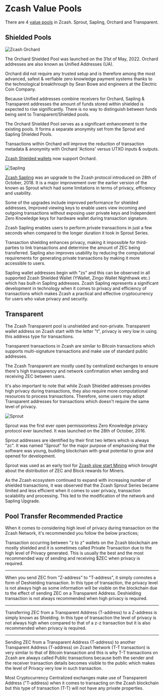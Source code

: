 # Zcash Value Pools 

There are 4 [value pools](https://zcash.readthedocs.io/en/latest/rtd_pages/addresses.html) in Zcash. Sprout, Sapling, Orchard and Transparent. 


## Shielded Pools

![Zcash Orchard](https://i.ibb.co/tZ9zVVx/image-2024-02-03-172700611.png)

The Orchard Shielded Pool was launched on the 31st of May, 2022. Orchard addresses are also known as Unified Addresses (UA). 

Orchard did not require any trusted setup and is therefore among the most advanced, safest & verfiable zero knowledge payment systems thanks to the technological breakthrough by Sean Bowe and engineers at the Electric Coin Company. 

Because Unified addresses combine receivers for Orchard, Sapling & Transparent addresses the amount of funds stored within shielded is expected to rise significantly. There is no way to distinguish between funds being sent to Transparent/Shielded pools. 

The Orchard Shielded Pool serves as a significant enhancement to the existing pools. It forms a separate anonymity set from the Sprout and Sapling Shielded Pools.

Transactions within Orchard will improve the reduction of transaction metadata & anonymity with Orchard 'Actions' versus UTXO inputs & outputs. 

[Zcash Shielded wallets](/site/Using_Zcash/Wallets) now support Orchard. 


![Sapling](https://i.ibb.co/5c5Wp1G/image-2024-02-03-172752332.png)

[Zcash Sapling](https://z.cash/upgrade/sapling) was an upgrade to the Zcash protocol introduced on 28th of October, 2018. It is a major improvement over the earlier version of the known as Sprout which had some limitations in terms of privacy, efficiency and usability. 

Some of the upgrades include improved performance for shielded addresses, Improved viewing keys to enable users view incoming and outgoing transactions without exposing user private keys and Independent Zero Knowledge keys for hardware wallet during transaction signature. 

Zcash Sapling enables users to perform private transactions in just a few seconds when compared to the longer duration it took in Sprout Series. 

Transaction shielding enhances privacy, making it impossible for third-parties to link transactions and determine the amount of ZEC being transferred. Sapling also improves usability by reducing the computational requirements for generating private transactions by making it more accessible to users.

Sapling wallet addresses begin with "zs" and this can be observed in all supported Zcash Shielded Wallet (YWallet, Zingo Wallet Nighthawk etc.) which has built-in Sapling addresses. Zcash Sapling represents a significant development in technology when it comes to privacy and efficiency of transactions which makes Zcash a practical and effective cryptocurrency for users who value privacy and security.


## Transparent 

The Zcash Transparent pool is unshielded and non-private. Transparent wallet address on Zcash start with the letter "t", privacy is very low in using this address type for transactions.

Transparent transactions in Zcash are similar to Bitcoin transactions which supports multi-signature transactions and make use of standard public addresses.

The Zcash Transparent are mostly used by centralized exchanges to ensure there's high transparency and network confirmation when sending and receiving ZEC between users.

It's also important to note that while Zcash Shielded addresses provides high privacy during transactions, they also require more computational resources to process transactions. Therefore, some users may adopt Transparent addresses for transactions which doesn't require the same level of privacy.


![Sprout](https://i.ibb.co/7StKLRT/image-2024-02-03-172822692.png)

Sprout was the first ever open permissionless Zero Knowledge privacy protocol ever launched. It was launched on the 28th of October, 2016.

Sprout addresses are identified by their first two letters which is always "zc". It was named "Sprout" for the major purpose of emphasising that the software was young, budding blockchain with great potential to grow and  opened for development. 

Sprout was used as an early tool for [Zcash slow start Mining](https://electriccoin.co/blog/slow-start-and-mining-ecosystem/) which brought about the distribution of ZEC and Block rewards for Miners. 

As the Zcash ecosystem continued  to expand with increasing number of shielded transactions, it was observed that the Zcash Sprout Series became limited and less efficient when it comes to user privacy, transaction scalability and processing. This led to the modification of the network and Sapling Upgrade. 


### 

## Pool Transfer Recommended Practice

When it comes to considering high level of privacy during transaction on the Zcash Network, it's recommended you follow the below practices;

Transaction occurring between "z to z" wallets on the Zcash blockchain are mostly shielded and it is sometimes called Private Transaction due to the high level of Privacy generated. This is usually the best and the most recommended way of sending and receiving $ZEC when privacy is required. 

---

When you send ZEC from "Z-address" to "T-address", it simply connotes a form of Deshielding transaction. In this type of transaction, the privacy level is not always high as some information will be visible on the blockchain due to the effect of sending ZEC on a Transparent Address. Deshielding transaction is not always recommended when high privacy is required. 

---

Transferring ZEC from a Transparent Address (T-address) to a Z-address is simply known as Shielding. In this type of transaction the level of privacy is not always high when compared to that of a z-z transaction but it is also recommended when privacy is required. 

---

Sending ZEC from a Transparent Address (T-address) to another Transparent Address (T-address) on Zcash Network (T-T transaction) is very similar to that of Bitcoin transaction and this is why T-T transactions on Zcash are always called Public transactions because both the sender and the receiver transaction details becomes visible to the public which makes the level of Privacy very low in such transaction. 

Most Cryptocurrency Centralized exchanges make use of Transparent Address ("T-address) when it comes to transacting on the Zcash blockchain but this type of transaction (T-T) will not have any private properties. 


